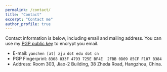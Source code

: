 ```yaml
---
permalink: /contact/
title: "Contact"
excerpt: "Contact me"
author_profile: true
---
```

Contact information is below, including email and mailing address. You can use my [PGP public key](/file/pgp/ChenYan_F107B384_Public.asc) to encrypt you email. 


* E-mail: `yanchen [at] zju dot edu dot cn`  
* PGP Fingerprint: 
`8308 833F 4793 725E BF4E  2FBB 0D09 85CF F107 B384`
* Address: Room 303, Jiao-2 Building, 38 Zheda Road, Hangzhou, China.



